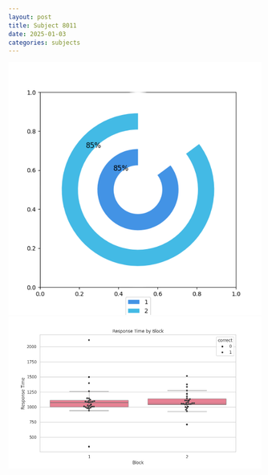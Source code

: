 ```yaml
---
layout: post
title: Subject 8011
date: 2025-01-03
categories: subjects
---
```


![](data/8011/run-23/8011__acc_test.png)
![](data/8011/run-23/8011_rt.png)
